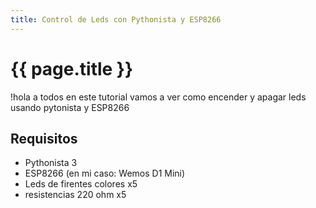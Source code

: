 ```yaml
---
title: Control de Leds con Pythonista y ESP8266
---
```


# {{ page.title }}
!hola a todos en este tutorial vamos a ver como encender y apagar leds usando pytonista y ESP8266 

## Requisitos
- Pythonista 3
- ESP8266 (en mi caso: Wemos D1 Mini)
- Leds de firentes colores x5
- resistencias 220 ohm x5


